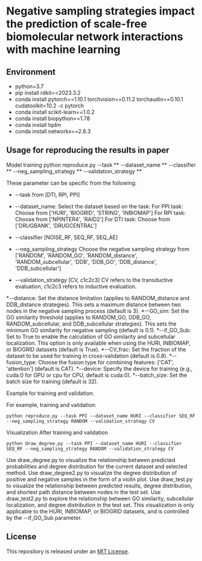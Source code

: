 # Negative sampling strategies impact the prediction of scale-free biomolecular network interactions with machine learning
## Environment
* python=3.7
* pip install rdkit==2023.3.2
* conda install pytorch==1.10.1 torchvision==0.11.2 torchaudio==0.10.1 cudatoolkit=10.2 -c pytorch
* conda install scikit-learn==1.0.2
* conda install biopython==1.78
* conda install tqdm
* conda install networkx==2.6.3


## Usage for reproducing the results in paper
Model training
python reproduce.py --task ** --dataset_name ** --classifier ** --neg_sampling_strategy ** --validation_strategy **

These parameter can be specific from the following:
* --task from [DTI, RPI, PPI]
* --dataset_name: Select the dataset based on the task: For PPI task: Choose from ['HURI', 'BIOGRID', 'STRING', 'INBIOMAP'] For RPI task: Choose from ['NPINTER4', 'RAID2'] For DTI task: Choose from ['DRUGBANK', 'DRUGCENTRAL']

* --classifier [NOISE_RF, SEQ_RF, SEQ_AE]
* --neg_sampling_strategy Choose the negative sampling strategy from ['RANDOM', 'RANDOM_GO', 'RANDOM_distance', 'RANDOM_subcellular', 'DDB', 'DDB_GO', 'DDB_distance', 'DDB_subcellular']
* --validation_strategy [CV, c1c2c3] CV refers to the transductive evaluation, c1c2c3 refers to inductive evaluation.

*--distance: Set the distance limitation (applies to RANDOM_distance and DDB_distance strategies). This sets a maximum distance between two nodes in the negative sampling process (default is 3).
*--GO_sim: Set the GO similarity threshold (applies to RANDOM_GO, DDB_GO, RANDOM_subcellular, and DDB_subcellular strategies). This sets the minimum GO similarity for negative sampling (default is 0.1).
*--if_GO_Sub: Set to True to enable the calculation of GO similarity and subcellular localization. This option is only available when using the HURI, INBIOMAP, or BIOGRID datasets (default is True).
*--CV_frac: Set the fraction of the dataset to be used for training in cross-validation (default is 0.8).
*--fusion_type: Choose the fusion type for combining features: ['CAT', 'attention'] (default is CAT).
*--device: Specify the device for training (e.g., cuda:0 for GPU or cpu for CPU, default is cuda:0).
*--batch_size: Set the batch size for training (default is 32).

Example for training and validation:

For example, training and validation:
```
python reproduce.py --task PPI --dataset_name HURI --classifier SEQ_RF --neg_sampling_strategy RANDOM --validation_strategy CV
```

Visualization
After training and validation
```
python draw_degree.py --task PPI --dataset_name HURI --classifier SEQ_RF --neg_sampling_strategy RANDOM --validation_strategy CV
```

Use draw_degree.py to visualize the relationship between predicted probabilities and degree distribution for the current dataset and selected method.
Use draw_degree2.py to visualize the degree distribution of positive and negative samples in the form of a violin plot.
Use draw_test.py to visualize the relationship between predicted results, degree distribution, and shortest path distance between nodes in the test set.
Use draw_test2.py to explore the relationship between GO similarity, subcellular localization, and degree distribution in the test set. This visualization is only applicable to the HURI, INBIOMAP, or BIOGRID datasets, and is controlled by the --if_GO_Sub parameter.

## License
This repository is released under an [MIT License](LICENSE).
